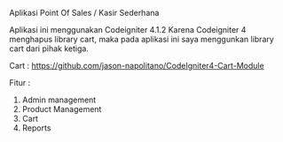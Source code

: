 Aplikasi Point Of Sales / Kasir Sederhana

Aplikasi ini menggunakan Codeigniter 4.1.2
Karena Codeigniter 4 menghapus library cart, maka pada aplikasi ini saya menggunkan library cart dari pihak ketiga.

Cart : https://github.com/jason-napolitano/CodeIgniter4-Cart-Module

Fitur :
1. Admin management
2. Product Management
3. Cart
4. Reports
